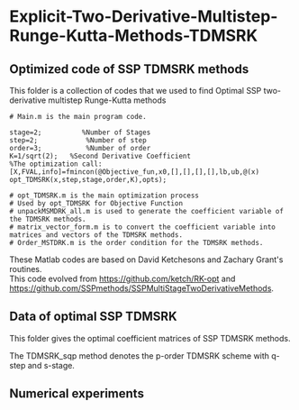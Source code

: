 # Explicit-Two-Derivative-Multistep-Runge-Kutta-Methods-TDMSRK

## Optimized code of SSP TDMSRK methods
 
This folder is a collection of codes that we used to find Optimal SSP two-derivative multistep Runge-Kutta methods 

    # Main.m is the main program code.
`stage=2;          %Number of Stages `  
`step=2;            %Number of step`  
`order=3;           %Number of order`  
`K=1/sqrt(2);   %Second Derivative Coefficient `  
`%The optimization call:`  
`[X,FVAL,info]=fmincon(@Objective_fun,x0,[],[],[],[],lb,ub,@(x) opt_TDMSRK(x,step,stage,order,K),opts);`  

    # opt_TDMSRK.m is the main optimization process
    # Used by opt_TDMSRK for Objective Function
    # unpackMSMDRK_all.m is used to generate the coefficient variable of the TDMSRK methods.
    # matrix_vector_form.m is to convert the coefficient variable into matrices and vectors of the TDMSRK methods.
    # Order_MSTDRK.m is the order condition for the TDMSRK methods.
 


These Matlab codes are based on David Ketchesons and Zachary Grant's routines.  
This code evolved from https://github.com/ketch/RK-opt and https://github.com/SSPmethods/SSPMultiStageTwoDerivativeMethods.

## Data of optimal SSP TDMSRK

This folder gives the optimal coefficient matrices of SSP TDMSRK methods.

The TDMSRK_sqp method denotes the p-order TDMSRK scheme with q-step and s-stage.

## Numerical experiments



